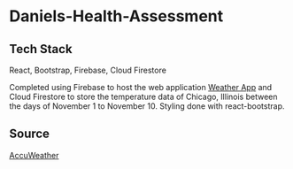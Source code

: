 # Daniels-Health-Assessment

## Tech Stack

React, Bootstrap, Firebase, Cloud Firestore

Completed using Firebase to host the web application [Weather App](https://danielshealthassessment.firebaseapp.com/)
and Cloud Firestore to store the temperature data of Chicago, Illinois between the days of November 1 to November 10.
Styling done with react-bootstrap.

## Source

[AccuWeather](https://www.accuweather.com/en/us/chicago/60608/november-weather/348308)
